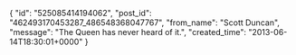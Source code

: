  {
   "id": "525085414194062",
   "post_id": "462493170453287_486548368047767",
   "from_name": "Scott Duncan",
   "message": "The Queen has never heard of it.",
   "created_time": "2013-06-14T18:30:01+0000"
 }
